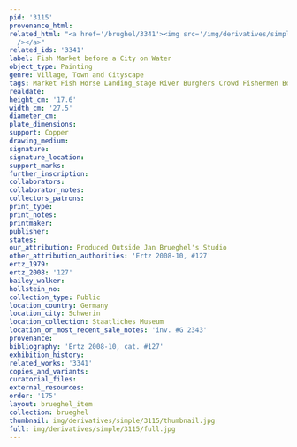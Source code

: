 ```yaml
---
pid: '3115'
provenance_html: 
related_html: "<a href='/brughel/3341'><img src='/img/derivatives/simple/3341/thumbnail.jpg'
  /></a>"
related_ids: '3341'
label: Fish Market before a City on Water
object_type: Painting
genre: Village, Town and Cityscape
tags: Market Fish Horse Landing_stage River Burghers Crowd Fishermen Boat
realdate: 
height_cm: '17.6'
width_cm: '27.5'
diameter_cm: 
plate_dimensions: 
support: Copper
drawing_medium: 
signature: 
signature_location: 
support_marks: 
further_inscription: 
collaborators: 
collaborator_notes: 
collectors_patrons: 
print_type: 
print_notes: 
printmaker: 
publisher: 
states: 
our_attribution: Produced Outside Jan Brueghel's Studio
other_attribution_authorities: 'Ertz 2008-10, #127'
ertz_1979: 
ertz_2008: '127'
bailey_walker: 
hollstein_no: 
collection_type: Public
location_country: Germany
location_city: Schwerin
location_collection: Staatliches Museum
location_or_most_recent_sale_notes: 'inv. #G 2343'
provenance: 
bibliography: 'Ertz 2008-10, cat. #127'
exhibition_history: 
related_works: '3341'
copies_and_variants: 
curatorial_files: 
external_resources: 
order: '175'
layout: brueghel_item
collection: brueghel
thumbnail: img/derivatives/simple/3115/thumbnail.jpg
full: img/derivatives/simple/3115/full.jpg
---
```

